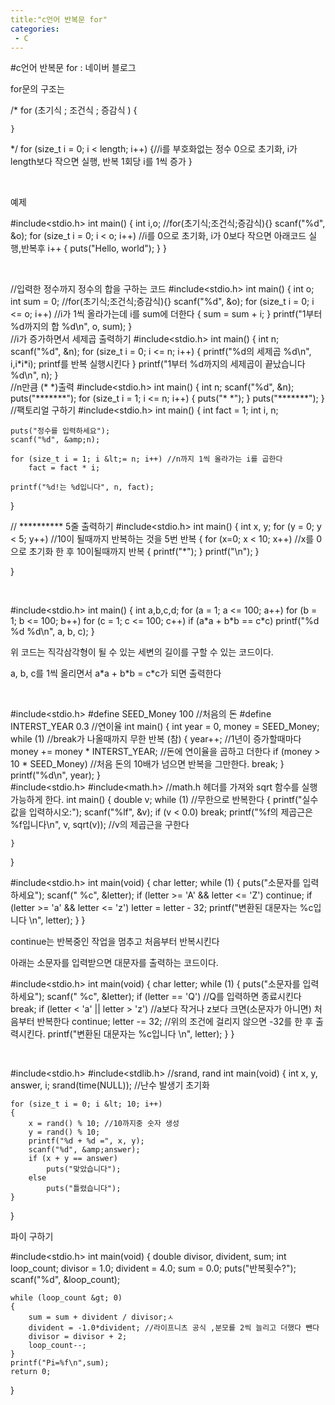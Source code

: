 ```yaml
---
title:"c언어 반복문 for"
categories:
 - C
---
```

#c언어 반복문 for : 네이버 블로그
<div class="wrap_rabbit pcol2 _param(1) _postViewArea221512236898" id="post-view221512236898">
<!-- Rabbit HTML --><div class="se-viewer se-theme-default" lang="ko-KR">
<!-- SE_DOC_HEADER_END -->
<div class="se-main-container">
<div class="se-component se-text se-l-default" id="SE-b1bd1821-28be-4697-bd45-cc387e61dfd6">
<div class="se-component-content">
<div class="se-section se-section-text se-l-default">
<div class="se-module se-module-text"><!-- SE-TEXT { --><p class="se-text-paragraph se-text-paragraph-align-" id="SE-9f58a755-fcd3-4ee3-96b0-950ef4fd83ff" style=""><span class="se-fs- se-ff-" id="SE-868c6161-975a-44e6-b0bd-d5091d46ef91" style="color:null;">for문의 구조는</span></p><!-- } SE-TEXT --></div>
</div>
</div>
</div> <div class="se-component se-code se-l-default" id="SE-56355f88-7513-4bc7-a3af-5abf2bb6daf0">
<div class="se-component-content">
<div class="se-section se-section-code se-l-default">
<div class="se-module se-module-code se-fs-fs13">
<div class="se-code-source">
<div class="__se_code_view language-javascript">	
/*  for (초기식 ; 조건식 ; 증감식 )
	{

	}
*/
	for (size_t i = 0; i &lt; length; i++) 
	{//i를 부호화없는 정수 0으로 초기화, i가 length보다 작으면 실행, 반복 1회당 i를 1씩 증가
	}</div>
</div>
</div>
</div>
</div>
<script class="__se_module_data" data-module='{"type":"v2_code", "id" : "SE-56355f88-7513-4bc7-a3af-5abf2bb6daf0"}' type="text/data"></script>
</div> <div class="se-component se-text se-l-default" id="SE-7b2662d8-7d25-4ea7-b5b9-295a63d34572">
<div class="se-component-content">
<div class="se-section se-section-text se-l-default">
<div class="se-module se-module-text"><!-- SE-TEXT { --><p class="se-text-paragraph se-text-paragraph-align-" id="SE-82688ae7-6d1a-4ea8-8ba2-9bcae1aaeb56" style=""><span class="se-fs- se-ff-" id="SE-7b65480e-60e3-4673-812b-0d0a2f11c3ac" style="color:null;">​</span></p><!-- } SE-TEXT --><!-- SE-TEXT { --><p class="se-text-paragraph se-text-paragraph-align-" id="SE-f47a4324-1995-4886-bf6a-eb7a062831b5" style=""><span class="se-fs- se-ff-" id="SE-d25e7408-eb63-4070-8308-295624223cb0" style="color:null;">예제</span></p><!-- } SE-TEXT --></div>
</div>
</div>
</div> <div class="se-component se-code se-l-default" id="SE-b524885e-7a5d-42ec-ad57-d00fba2d1677">
<div class="se-component-content">
<div class="se-section se-section-code se-l-default">
<div class="se-module se-module-code se-fs-fs13">
<div class="se-code-source">
<div class="__se_code_view language-javascript">#include&lt;stdio.h&gt;
int main() {
	int i,o;
	//for(초기식;조건식;증감식){}
	scanf("%d", &amp;o);
	for (size_t i = 0; i &lt; o; i++) //i를 0으로 초기화, i가 0보다 작으면 아래코드 실행,반복후 i++
	{
		puts("Hello, world");
	}
}</div>
</div>
</div>
</div>
</div>
<script class="__se_module_data" data-module='{"type":"v2_code", "id" : "SE-b524885e-7a5d-42ec-ad57-d00fba2d1677"}' type="text/data"></script>
</div> <div class="se-component se-text se-l-default" id="SE-95eb82f1-633c-4f6d-9672-ed5386d175b9">
<div class="se-component-content">
<div class="se-section se-section-text se-l-default">
<div class="se-module se-module-text"><!-- SE-TEXT { --><p class="se-text-paragraph se-text-paragraph-align-" id="SE-2f240adb-6ac5-43af-b9c0-a916b72d4371" style=""><span class="se-fs- se-ff-" id="SE-795d28d5-55fe-4c37-b440-ab014df5595a" style="">​</span></p><!-- } SE-TEXT --></div>
</div>
</div>
</div> <div class="se-component se-code se-l-default" id="SE-fbfb0811-379f-44da-9937-35cd2d7e82cf">
<div class="se-component-content">
<div class="se-section se-section-code se-l-default">
<div class="se-module se-module-code se-fs-fs13">
<div class="se-code-source">
<div class="__se_code_view language-javascript">//입력한 정수까지 정수의 합을 구하는 코드
#include&lt;stdio.h&gt;
int main() {
	int o;
	int sum = 0;
	//for(초기식;조건식;증감식){}
	scanf("%d", &amp;o);
	for (size_t i = 0; i &lt;= o; i++) //i가 1씩 올라가는데 i를 sum에 더한다
	{
		sum = sum + i;
	}
	printf("1부터 %d까지의 합 %d\n", o, sum);
}
</div>
</div>
</div>
</div>
</div>
<script class="__se_module_data" data-module='{"type":"v2_code", "id" : "SE-fbfb0811-379f-44da-9937-35cd2d7e82cf"}' type="text/data"></script>
</div> <div class="se-component se-code se-l-default" id="SE-c1a0e6b5-8df0-473d-8a6d-6e8073931c52">
<div class="se-component-content">
<div class="se-section se-section-code se-l-default">
<div class="se-module se-module-code se-fs-fs13">
<div class="se-code-source">
<div class="__se_code_view language-javascript">//i가 증가하면서 세제곱 출력하기
#include&lt;stdio.h&gt;
int main() {
	int n;
	scanf("%d", &amp;n);
	for (size_t i = 0; i &lt;= n; i++)
	{
		printf("%d의 세제곱 %d\n", i,i*i*i); printf를 반복 실행시킨다
	}
	printf("1부터 %d까지의 세제곱이 끝났습니다 %d\n", n);
}</div>
</div>
</div>
</div>
</div>
<script class="__se_module_data" data-module='{"type":"v2_code", "id" : "SE-c1a0e6b5-8df0-473d-8a6d-6e8073931c52"}' type="text/data"></script>
</div> <div class="se-component se-code se-l-default" id="SE-4598a593-df57-435b-9cd7-39debff9fbce">
<div class="se-component-content">
<div class="se-section se-section-code se-l-default">
<div class="se-module se-module-code se-fs-fs13">
<div class="se-code-source">
<div class="__se_code_view language-javascript">//n만큼 (*      *)출력
#include&lt;stdio.h&gt;
int main() {
	int n;
	scanf("%d", &amp;n);
	puts("*******");
	for (size_t i = 1; i &lt;= n; i++)
	{
		puts("*     *");
	}
	puts("*******");
}</div>
</div>
</div>
</div>
</div>
<script class="__se_module_data" data-module='{"type":"v2_code", "id" : "SE-4598a593-df57-435b-9cd7-39debff9fbce"}' type="text/data"></script>
</div> <div class="se-component se-code se-l-default" id="SE-77b5789f-b7ef-41da-b192-6c8094384d5c">
<div class="se-component-content">
<div class="se-section se-section-code se-l-default">
<div class="se-module se-module-code se-fs-fs13">
<div class="se-code-source">
<div class="__se_code_view language-javascript">//팩토리얼 구하기
#include&lt;stdio.h&gt;
int main() {
	int fact = 1;
	int i, n;
	
	puts("정수를 입력하세요");
	scanf("%d", &amp;n);
	
	for (size_t i = 1; i &lt;= n; i++) //n까지 1씩 올라가는 i를 곱한다
		fact = fact * i;
	
	printf("%d!는 %d입니다", n, fact);
}</div>
</div>
</div>
</div>
</div>
<script class="__se_module_data" data-module='{"type":"v2_code", "id" : "SE-77b5789f-b7ef-41da-b192-6c8094384d5c"}' type="text/data"></script>
</div> <div class="se-component se-code se-l-default" id="SE-2b18f964-3871-45a5-a701-3fa04089f971">
<div class="se-component-content">
<div class="se-section se-section-code se-l-default">
<div class="se-module se-module-code se-fs-fs13">
<div class="se-code-source">
<div class="__se_code_view language-javascript">// ********** 5줄 출력하기
#include&lt;stdio.h&gt;
int main() {
	int x, y;
	for (y = 0; y &lt; 5; y++) //10이 될때까지 반복하는 것을 5번 반복
	{
		for (x=0; x &lt; 10; x++) //x를 0으로 초기화 한 후 10이될때까지 반복
		{
			printf("*");
		}
		printf("\n");
	}



}</div>
</div>
</div>
</div>
</div>
<script class="__se_module_data" data-module='{"type":"v2_code", "id" : "SE-2b18f964-3871-45a5-a701-3fa04089f971"}' type="text/data"></script>
</div> <div class="se-component se-text se-l-default" id="SE-b57fcdab-44bb-4c06-ae5f-f3e2d1cf6060">
<div class="se-component-content">
<div class="se-section se-section-text se-l-default">
<div class="se-module se-module-text"><!-- SE-TEXT { --><p class="se-text-paragraph se-text-paragraph-align-" id="SE-b5a8106b-2b79-4806-b91f-ae2083977249" style=""><span class="se-fs- se-ff-" id="SE-21dec338-3cdf-477b-a258-a9861b77f336" style="">​</span></p><!-- } SE-TEXT --></div>
</div>
</div>
</div> <div class="se-component se-code se-l-default" id="SE-ee76419a-9a65-415e-ac6d-acb973b09234">
<div class="se-component-content">
<div class="se-section se-section-code se-l-default">
<div class="se-module se-module-code se-fs-fs13">
<div class="se-code-source">
<div class="__se_code_view language-javascript">#include&lt;stdio.h&gt;
int main() {
	int a,b,c,d;
	for (a = 1; a &lt;= 100; a++)
		for (b = 1; b &lt;= 100; b++)
			for (c = 1; c &lt;= 100; c++)
				if (a*a + b*b == c*c)
					printf("%d %d %d\n", a, b, c);
}</div>
</div>
</div>
</div>
</div>
<script class="__se_module_data" data-module='{"type":"v2_code", "id" : "SE-ee76419a-9a65-415e-ac6d-acb973b09234"}' type="text/data"></script>
</div> <div class="se-component se-text se-l-default" id="SE-a5281ba5-998a-48c7-92bf-ed3adee43a29">
<div class="se-component-content">
<div class="se-section se-section-text se-l-default">
<div class="se-module se-module-text"><!-- SE-TEXT { --><p class="se-text-paragraph se-text-paragraph-align-" id="SE-72f739f4-7f20-4521-88c9-f84e845dec67" style=""><span class="se-fs- se-ff-" id="SE-8148d985-cb8c-43e2-b2f4-8ced4432c4b7" style="">위 코드는 직각삼각형이 될 수 있는 세변의 길이를 구할 수 있는 코드이다.</span></p><!-- } SE-TEXT --><!-- SE-TEXT { --><p class="se-text-paragraph se-text-paragraph-align-" id="SE-7f8ee991-a214-460f-9c47-9d5e9d984c3a" style=""><span class="se-fs- se-ff-" id="SE-44739551-af01-48da-85c0-92384c9278b2" style="">a, b, c를 1씩 올리면서 a*a + b*b = c*c가 되면 출력한다</span></p><!-- } SE-TEXT --><!-- SE-TEXT { --><p class="se-text-paragraph se-text-paragraph-align-" id="SE-27a9ace1-2a28-4e47-b9d7-0f6c946a3128" style=""><span class="se-fs- se-ff-" id="SE-0aada738-ef5f-4c48-9a35-b4afed49485d" style="">​</span></p><!-- } SE-TEXT --></div>
</div>
</div>
</div> <div class="se-component se-code se-l-default" id="SE-00b7b973-9ca3-4651-a835-6daff91f5bff">
<div class="se-component-content">
<div class="se-section se-section-code se-l-default">
<div class="se-module se-module-code se-fs-fs13">
<div class="se-code-source">
<div class="__se_code_view language-javascript">#include&lt;stdio.h&gt;
#define SEED_Money 100 //처음의 돈
#define INTERST_YEAR 0.3 //연이율
 int main() {
	int year = 0, money = SEED_Money;
	while (1) //break가 나올때까지 무한 반복 (참)
	{
		year++; //1년이 증가할때마다
		money += money * INTERST_YEAR; //돈에 연이율을 곱하고 더한다
		if (money &gt; 10 * SEED_Money) //처음 돈의 10배가 넘으면 반복을 그만한다.
			break;
	}
	printf("%d\n", year);
}</div>
</div>
</div>
</div>
</div>
<script class="__se_module_data" data-module='{"type":"v2_code", "id" : "SE-00b7b973-9ca3-4651-a835-6daff91f5bff"}' type="text/data"></script>
</div> <div class="se-component se-code se-l-default" id="SE-be1a716c-1597-441c-be37-8a19a8d84f03">
<div class="se-component-content">
<div class="se-section se-section-code se-l-default">
<div class="se-module se-module-code se-fs-fs13">
<div class="se-code-source">
<div class="__se_code_view language-javascript">#include&lt;stdio.h&gt;
#include&lt;math.h&gt; //math.h 헤더를 가져와 sqrt 함수를 실행 가능하게 한다.
int main() {
	double v;
	while (1) //무한으로 반복한다
	{
		printf("실수값을 입력하시오:");
		scanf("%lf", &amp;v);
		if (v &lt; 0.0) 
			break;
		printf("%f의 제곱근은 %f입니다\n", v, sqrt(v)); //v의 제곱근을 구한다

	}
}</div>
</div>
</div>
</div>
</div>
<script class="__se_module_data" data-module='{"type":"v2_code", "id" : "SE-be1a716c-1597-441c-be37-8a19a8d84f03"}' type="text/data"></script>
</div> <div class="se-component se-code se-l-default" id="SE-f2c9fe6d-fdf8-4ac3-9916-788f6f8b342b">
<div class="se-component-content">
<div class="se-section se-section-code se-l-default">
<div class="se-module se-module-code se-fs-fs13">
<div class="se-code-source">
<div class="__se_code_view language-javascript">#include&lt;stdio.h&gt;
int main(void) {
	char letter;
	while (1) {
		puts("소문자를 입력하세요");
		scanf(" %c", &amp;letter);
		if (letter &gt;= 'A' &amp;&amp; letter &lt;= 'Z')
			continue;
		if (letter &gt;= 'a' &amp;&amp; letter &lt;= 'z')
			letter = letter - 32;
		printf("변환된 대문자는 %c입니다 \n", letter);
	}
}</div>
</div>
</div>
</div>
</div>
<script class="__se_module_data" data-module='{"type":"v2_code", "id" : "SE-f2c9fe6d-fdf8-4ac3-9916-788f6f8b342b"}' type="text/data"></script>
</div> <div class="se-component se-text se-l-default" id="SE-c4cd38de-08d0-4f6b-93ec-177f42c93b9a">
<div class="se-component-content">
<div class="se-section se-section-text se-l-default">
<div class="se-module se-module-text"><!-- SE-TEXT { --><p class="se-text-paragraph se-text-paragraph-align-" id="SE-d9ccd7f8-d028-4084-85cf-1e8570fcdcac" style=""><span class="se-fs- se-ff-" id="SE-575cc932-6ff1-4d67-af5a-abeb693f1292" style="">continue는 반복중인 작업을 멈추고 처음부터 반복시킨다</span></p><!-- } SE-TEXT --><!-- SE-TEXT { --><p class="se-text-paragraph se-text-paragraph-align-" id="SE-4030f633-decf-401d-9a4d-35ecee47357a" style=""><span class="se-fs- se-ff-" id="SE-e7b38a8e-482f-4940-95c0-7896cfe0e7db" style="">아래는 소문자를 입력받으면 대문자를 출력하는 코드이다.</span></p><!-- } SE-TEXT --></div>
</div>
</div>
</div> <div class="se-component se-code se-l-default" id="SE-1f5e5041-d9db-4902-b541-4fe0b1ae7670">
<div class="se-component-content">
<div class="se-section se-section-code se-l-default">
<div class="se-module se-module-code se-fs-fs13">
<div class="se-code-source">
<div class="__se_code_view language-javascript">#include&lt;stdio.h&gt;
int main(void) {
	char letter;
	while (1) {
		puts("소문자를 입력하세요");
		scanf(" %c", &amp;letter);
		if (letter == 'Q') //Q를 입력하면 종료시킨다
			break;
		if (letter &lt; 'a' || letter &gt; 'z') //a보다 작거나 z보다 크면(소문자가 아니면) 처음부터 반복한다
			continue;
		letter -= 32; //위의 조건에 걸리지 않으면 -32를 한 후 출력시킨다.
		printf("변환된 대문자는 %c입니다 \n", letter);
	}
}</div>
</div>
</div>
</div>
</div>
<script class="__se_module_data" data-module='{"type":"v2_code", "id" : "SE-1f5e5041-d9db-4902-b541-4fe0b1ae7670"}' type="text/data"></script>
</div> <div class="se-component se-text se-l-default" id="SE-6a49fbc4-b65a-4c0e-8eb8-f926eb9d6945">
<div class="se-component-content">
<div class="se-section se-section-text se-l-default">
<div class="se-module se-module-text"><!-- SE-TEXT { --><p class="se-text-paragraph se-text-paragraph-align-" id="SE-6deafe00-8f4c-4a8e-b680-f74d8ba360e6" style=""><span class="se-fs- se-ff-" id="SE-6b0ae249-797e-42f6-8fd8-2047593d04f0" style="">​</span></p><!-- } SE-TEXT --></div>
</div>
</div>
</div> <div class="se-component se-code se-l-default" id="SE-3240e388-94cf-4246-8374-0cb4feb59ac8">
<div class="se-component-content">
<div class="se-section se-section-code se-l-default">
<div class="se-module se-module-code se-fs-fs13">
<div class="se-code-source">
<div class="__se_code_view language-javascript">#include&lt;stdio.h&gt;
#include&lt;stdlib.h&gt; //srand, rand
int main(void) {
	int x, y, answer, i;
	srand(time(NULL)); //난수 발생기 초기화

	for (size_t i = 0; i &lt; 10; i++)
	{
		x = rand() % 10; //10까지중 숫자 생성
		y = rand() % 10; 
		printf("%d + %d =", x, y);
		scanf("%d", &amp;answer);
		if (x + y == answer)
			puts("맞았습니다");
		else
			puts("틀렸습니다");
	}
}</div>
</div>
</div>
</div>
</div>
<script class="__se_module_data" data-module='{"type":"v2_code", "id" : "SE-3240e388-94cf-4246-8374-0cb4feb59ac8"}' type="text/data"></script>
</div> <div class="se-component se-text se-l-default" id="SE-95bf8ab1-dc1c-44bc-a823-ec504529cdf0">
<div class="se-component-content">
<div class="se-section se-section-text se-l-default">
<div class="se-module se-module-text"><!-- SE-TEXT { --><p class="se-text-paragraph se-text-paragraph-align-" id="SE-7e1f54e7-6451-48da-976d-fd2be73b34f4" style=""><span class="se-fs- se-ff-" id="SE-885474a4-266d-4f5c-b3ea-b8a64017e010" style="">파이 구하기</span></p><!-- } SE-TEXT --></div>
</div>
</div>
</div> <div class="se-component se-code se-l-default" id="SE-f234653a-29ea-47d8-99f9-5598c0cc274f">
<div class="se-component-content">
<div class="se-section se-section-code se-l-default">
<div class="se-module se-module-code se-fs-fs13">
<div class="se-code-source">
<div class="__se_code_view language-javascript">#include&lt;stdio.h&gt;
int main(void) {
	double divisor, divident, sum;
	int loop_count;
	divisor = 1.0;
	divident = 4.0;
	sum = 0.0;
	puts("반복횟수?");
	scanf("%d", &amp;loop_count);

	while (loop_count &gt; 0)
	{
		sum = sum + divident / divisor;ㅅ
		divident = -1.0*divident; //라이프니츠 공식 ,분모를 2씩 늘리고 더했다 뺀다
		divisor = divisor + 2;
		loop_count--;
	}
	printf("Pi=%f\n",sum);
	return 0;
}</div>
</div>
</div>
</div>
</div>
<script class="__se_module_data" data-module='{"type":"v2_code", "id" : "SE-f234653a-29ea-47d8-99f9-5598c0cc274f"}' type="text/data"></script>
</div> <div class="se-component se-text se-l-default" id="SE-d5504ef6-19dc-427a-98b7-008d805a1588">
<div class="se-component-content">
<div class="se-section se-section-text se-l-default">
<div class="se-module se-module-text"><!-- SE-TEXT { --><p class="se-text-paragraph se-text-paragraph-align-" id="SE-9e4eba27-117d-44b8-add6-446b27f2db55" style=""><span class="se-fs- se-ff-" id="SE-202f8c99-2ee7-4a9d-9474-292fe0f1d6ca" style="">​</span></p><!-- } SE-TEXT --></div>
</div>
</div>
</div> </div>
</div>
</div>